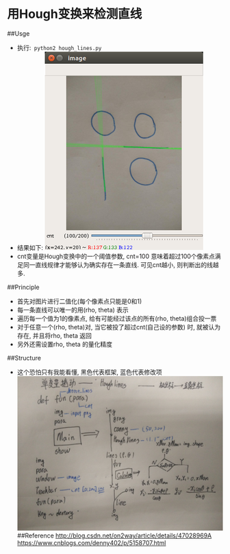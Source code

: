 用Hough变换来检测直线
==

##Usge
* 执行:` python2 hough_lines.py`
* 结果如下:
![Alt text](./display.png  "asdfasdf")
* cnt变量是Hough变换中的一个阈值参数, cnt=100 意味着超过100个像素点满足同一直线规律才能够认为确实存在一条直线. 可见cnt越小, 则判断出的线越多.

##Principle
* 首先对图片进行二值化(每个像素点只能是0和1)
* 每一条直线可以唯一的用(rho, theta) 表示
* 遍历每一个值为1的像素点, 给有可能经过该点的所有(rho, theta)组合投一票
* 对于任意一个(rho, theta)对, 当它被投了超过cnt(自己设的参数) 时, 就被认为存在, 并且将rho, theta 返回
* 另外还需设置rho, theta 的量化精度

##Structure
* 这个恐怕只有我能看懂, 黑色代表框架, 蓝色代表修改项
![text](./structure.jpg)
##Reference
<http://blog.csdn.net/on2way/article/details/47028969A>
<https://www.cnblogs.com/denny402/p/5158707.html>
